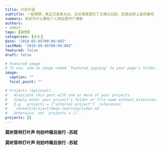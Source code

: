 ```yaml
---
title: 只言片语
subtitle: 一些随想，离正式发表太远，点点滴滴遗忘了又难以记起，还是在网上留存着吧
summary: 说说为什么要在个人网站里开个博客
authors:
- admin
tags: [随想]
categories: [永久]
date: "2019-02-05T00:00:00Z"
lastMod: "2019-09-05T00:00:00Z"
featured: false
draft: false

# Featured image
# To use, add an image named `featured.jpg/png` to your page's folder. 
image:
  caption: ""
  focal_point: ""

# Projects (optional).
#   Associate this post with one or more of your projects.
#   Simply enter your project's folder or file name without extension.
#   E.g. `projects = ["internal-project"]` references 
#   `content/project/deep-learning/index.md`.
#   Otherwise, set `projects = []`.
projects: []
---
```

**莫听穿林打叶声 何妨吟啸且徐行  -苏轼**

**莫听穿林打叶声 何妨吟啸且徐行
                        -苏轼**